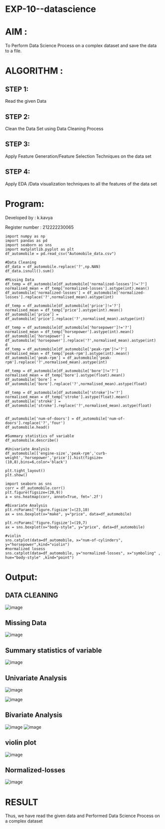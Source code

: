 # EXP-10--datascience

# AIM :

 To Perform Data Science Process on a complex dataset and save the data to a file.
 
# ALGORITHM :

## STEP 1:

  Read the given Data
  
## STEP 2:

  Clean the Data Set using Data Cleaning Process 
  
## STEP 3:

  Apply Feature Generation/Feature Selection Techniques on the data set 
  
## STEP 4: 

  Apply EDA /Data visualization techniques to all the features of the data set

# Program:

Developed by : k.kavya

Register number : 212222230065
```
import numpy as np 
import pandas as pd 
import seaborn as sns
import matplotlib.pyplot as plt
df_automobile = pd.read_csv("Automobile_data.csv")

#Data Cleaning
df_data = df_automobile.replace('?',np.NAN) 
df_data.isnull().sum()

#Missing Data
df_temp = df_automobile[df_automobile['normalized-losses']!='?']
normalised_mean = df_temp['normalized-losses'].astype(int).mean()
df_automobile['normalized-losses'] = df_automobile['normalized-losses'].replace('?',normalised_mean).astype(int)

df_temp = df_automobile[df_automobile['price']!='?']
normalised_mean = df_temp['price'].astype(int).mean()
df_automobile['price'] = df_automobile['price'].replace('?',normalised_mean).astype(int)

df_temp = df_automobile[df_automobile['horsepower']!='?']
normalised_mean = df_temp['horsepower'].astype(int).mean()
df_automobile['horsepower'] = df_automobile['horsepower'].replace('?',normalised_mean).astype(int)
d
df_temp = df_automobile[df_automobile['peak-rpm']!='?']
normalised_mean = df_temp['peak-rpm'].astype(int).mean()
df_automobile['peak-rpm'] = df_automobile['peak-rpm'].replace('?',normalised_mean).astype(int)

df_temp = df_automobile[df_automobile['bore']!='?']
normalised_mean = df_temp['bore'].astype(float).mean()
df_automobile['bore'] = df_automobile['bore'].replace('?',normalised_mean).astype(float)

df_temp = df_automobile[df_automobile['stroke']!='?']
normalised_mean = df_temp['stroke'].astype(float).mean()
df_automobile['stroke'] = df_automobile['stroke'].replace('?',normalised_mean).astype(float)


df_automobile['num-of-doors'] = df_automobile['num-of-doors'].replace('?','four')
df_automobile.head()

#Summary statistics of variable
df_automobile.describe()

#Univariate Analysis
df_automobile[['engine-size','peak-rpm','curb-weight','horsepower','price']].hist(figsize=(10,8),bins=6,color='black')

plt.tight_layout()
plt.show()

import seaborn as sns
corr = df_automobile.corr()
plt.figure(figsize=(20,9))
a = sns.heatmap(corr, annot=True, fmt='.2f')

#Bivariate Analysis
plt.rcParams['figure.figsize']=(23,10)
ax = sns.boxplot(x="make", y="price", data=df_automobile)

plt.rcParams['figure.figsize']=(19,7)
ax = sns.boxplot(x="body-style", y="price", data=df_automobile)

#violin
sns.catplot(data=df_automobile, x="num-of-cylinders", y="horsepower",kind="violin")
#normalized losess
sns.catplot(data=df_automobile, y="normalized-losses", x="symboling" , hue="body-style" ,kind="point")
```
# Output:
## DATA CLEANING
![image](https://github.com/kavyasenthamarai/EXP-10--datascience/assets/118668727/b4d7bd50-e0c7-4f02-b799-995272416696)
## Missing Data
![image](https://github.com/kavyasenthamarai/EXP-10--datascience/assets/118668727/e7b786a1-800e-4276-8947-2670331b1e97)

## Summary statistics of variable
![image](https://github.com/kavyasenthamarai/EXP-10--datascience/assets/118668727/08bbec0f-960b-49e3-8640-204c03af1e15)
## Univariate Analysis
![image](https://github.com/kavyasenthamarai/EXP-10--datascience/assets/118668727/caf22b08-3eb1-408b-8aa0-9416e46cf059)

![image](https://github.com/kavyasenthamarai/EXP-10--datascience/assets/118668727/3ed30a42-690d-45c3-9055-32e0b09f8661)
## Bivariate Analysis
![image](https://github.com/kavyasenthamarai/EXP-10--datascience/assets/118668727/419b9f18-7285-4d68-afae-9322ab36cefd)
![image](https://github.com/kavyasenthamarai/EXP-10--datascience/assets/118668727/2c4c36e6-2f9f-417c-891a-7518d35f972b)
## violin plot
![image](https://github.com/kavyasenthamarai/EXP-10--datascience/assets/118668727/29a414e6-ad08-499c-811b-abc86d306185)
## Normalized-losses
![image](https://github.com/kavyasenthamarai/EXP-10--datascience/assets/118668727/3a68382f-8f2a-4752-b251-05848e04f344)

# RESULT
Thus, we have read the given data and Performed Data Science Process on a complex dataset 

